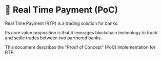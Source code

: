 # 💸 Real Time Payment (PoC)

Real Time Payment (RTP) is a trading solution for banks.

Its core value proposition is that it leverages blockchain technology to track and settle trades between two partnered banks.

This document describes the "Proof of Concept" (PoC) implementation for RTP.

